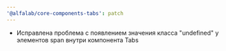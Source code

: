```yaml
---
'@alfalab/core-components-tabs': patch
---
```


- Исправлена проблема с появлением значения класса "undefined" у элементов span внутри компонента Tabs
